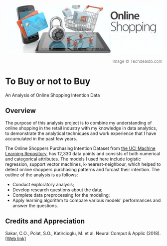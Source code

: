 ![Image of Online Shopping](https://github.com/vcai01/to_buy_or_not_to_buy_classification/blob/master/online-banner.jpg)
<div align="right"><font color=grey size=2>Image © Techdealdb.com</font></div>

# To Buy or not to Buy
An Analysis of Online Shopping Intention Data

## Overview

The purpose of this analysis project is to combine my understanding of online shopping in the retail industry with my knowledge in data analytics, to demonstrate the analytical techniques and work experience that I have accumulated in the past few years.

The Online Shoppers Purchasing Intention Dataset from  <a href="https://archive.ics.uci.edu/ml/datasets/Online+Shoppers+Purchasing+Intention+Dataset#">the UCI Machine Learning Repository</a>, has 12,330 data points and consists of both numerical and categorical attributes. The models I used here include logistic regression, support vector machines, k-nearest-neighbour, which helped to detect online shoppers purchasing patterns and forcast their intention. The outline of the analysis is as follows:

- Conduct exploratory analysis;
- Develop research questions about the data;
- Complete data preprocessing for the modeling;
- Apply learning algorithm to compare various models' performances and answer the questions.

## Credits and Appreciation

Sakar, C.O., Polat, S.O., Katircioglu, M. et al. Neural Comput & Applic (2018). <a href="https://link.springer.com/article/10.1007%2Fs00521-018-3523-0">[Web link]</a>


